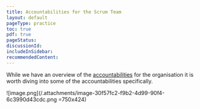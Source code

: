 ```yaml
---
title: Accountabilities for the Scrum Team
layout: default
pageType: practice
toc: true
pdf: true
pageStatus: 
discussionId:  
includeInSidebar: 
recommendedContent:
---
```


While we have an overview of the [accountabilities](/Project-Management/Agile-Ways-of-Working/Core-Practices/Accountabilities) for the organisation it is worth diving into some of the accountabilities specifically. 

![image.png](/.attachments/image-30f57fc2-f9b2-4d99-90f4-6c3990d43cdc.png =750x424)


